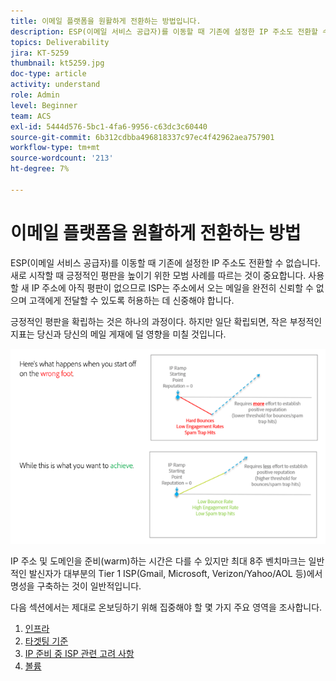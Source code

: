 ```yaml
---
title: 이메일 플랫폼을 원활하게 전환하는 방법입니다.
description: ESP(이메일 서비스 공급자)를 이동할 때 기존에 설정한 IP 주소도 전환할 수 없습니다. 새로 시작할 때 긍정적인 평판을 높이기 위한 모범 사례를 따르는 것이 중요합니다.
topics: Deliverability
jira: KT-5259
thumbnail: kt5259.jpg
doc-type: article
activity: understand
role: Admin
level: Beginner
team: ACS
exl-id: 5444d576-5bc1-4fa6-9956-c63dc3c60440
source-git-commit: 6b312cdbba496818337c97ec4f42962aea757901
workflow-type: tm+mt
source-wordcount: '213'
ht-degree: 7%

---
```


# 이메일 플랫폼을 원활하게 전환하는 방법

ESP(이메일 서비스 공급자)를 이동할 때 기존에 설정한 IP 주소도 전환할 수 없습니다. 새로 시작할 때 긍정적인 평판을 높이기 위한 모범 사례를 따르는 것이 중요합니다. 사용할 새 IP 주소에 아직 평판이 없으므로 ISP는 주소에서 오는 메일을 완전히 신뢰할 수 없으며 고객에게 전달할 수 있도록 허용하는 데 신중해야 합니다.

긍정적인 평판을 확립하는 것은 하나의 과정이다. 하지만 일단 확립되면, 작은 부정적인 지표는 당신과 당신의 메일 게재에 덜 영향을 미칠 것입니다.

![전환 프로세스](../assets/transition-process.png)

IP 주소 및 도메인을 준비(warm)하는 시간은 다를 수 있지만 최대 8주 벤치마크는 일반적인 발신자가 대부분의 Tier 1 ISP(Gmail, Microsoft, Verizon/Yahoo/AOL 등)에서 명성을 구축하는 것이 일반적입니다.

다음 섹션에서는 제대로 온보딩하기 위해 집중해야 할 몇 가지 주요 영역을 조사합니다.

1. [인프라](/help/transition-process/infrastructure.md)
2. [타겟팅 기준](/help/transition-process/targeting-criteria.md)
3. [IP 준비 중 ISP 관련 고려 사항](/help/transition-process/isp-specific-considerations-during-ip-warming.md)
4. [볼륨](/help/transition-process/volume.md)
